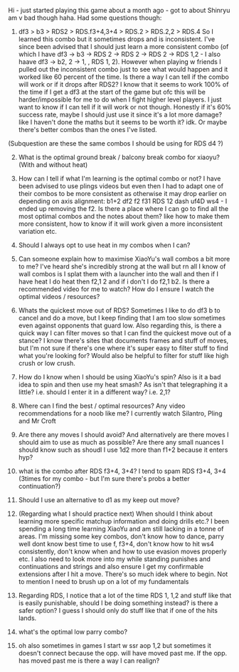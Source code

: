 Hi - just started playing this game about a month ago - got to about Shinryu am v bad though haha. Had some questions though:

1. df3 > b3 > RDS2 > RDS.f3+4,3+4 > RDS.2 > RDS.2,2 > RDS.4 So I learned this combo but it sometimes drops and is inconsistent. I've since been advised that I should just learn a more consistent combo (of which I have df3 -> b3 -> RDS 2 -> RDS 2 -> RDS 2 -> RDS 1,2 - I also haave df3 -> b2, 2 -> 1, , RDS 1, 2). However when playing w friends I pulled out the inconsistent combo just to see what would happen and it worked like 60 percent of the time. Is there a way I can tell if the combo will work or if it drops after RDS2? I know that it seems to work 100% of the time if I get a df3 at the start of the game but ofc this will be harder/impossible for me to do when I fight higher level players. I just want to know if I can tell if it will work or not though. Honestly if it's 60% success rate, maybe I should just use it since it's a lot more damage? like I haven't done the maths but it seems to be worth it? idk. Or maybe there's better combos than the ones I've listed.
    

(Subquestion are these the same combos I should be using for RDS d4 ?)

2. What is the optimal ground break / balcony break combo for xiaoyu? (With and without heat)

3. How can I tell if what I'm learning is the optimal combo or not? I have been advised to use plings videos but even then I had to adapt one of their combos to be more consistent as otherwise it may drop earlier on depending on axis alignment: b1+2 df2 f2 f31 RDS 12 dash uf4D ws4 - I ended up removing the f2. Is there a place where I can go to find all the most optimal combos and the notes about them? like how to make them more consistent, how to know if it will work given a more inconsistent variation etc.

4. Should I always opt to use heat in my combos when I can?

5. Can someone explain how to maximise XiaoYu's wall combos a bit more to me? I've heard she's incredibly strong at the wall but rn all I know of wall combos is I splat them with a launcher into the wall and then if I have heat I do heat then f2,1 2 and if i don't I do f2,1 b2. Is there a recommended video for me to watch? How do I ensure I watch the optimal videos / resources?

6. Whats the quickest move out of RDS? Sometimes I like to do df3 b to cancel and do a move, but I keep finding that I am too slow sometimes even against opponents that guard low. Also regarding this, is there a quick way I can filter moves so that I can find the quickest move out of a stance? I know there's sites that documents frames and stuff of moves, but I'm not sure if there's one where it's super easy to filter stuff to find what you're looking for? Would also be helpful to filter for stuff like high crush or low crush.

7. How do I know when I should be using XiaoYu's spin? Also is it a bad idea to spin and then use my heat smash? As isn't that telegraphing it a little? i.e. should I enter it in a different way? i.e. 2,1?

8. Where can I find the best / optimal resources? Any video recommendations for a noob like me? I currently watch Silantro, Pling and Mr Croft

9. Are there any moves I should avoid? And alternatively are there moves I should aim to use as much as possible? Are there any small nuances I should know such as shoudl I use 1d2 more than f1+2 because it enters hyp?

10. what is the combo after RDS f3+4, 3+4? I tend to spam RDS f3+4, 3+4 (3times for my combo - but I'm sure there's probs a better continuation?)

11. Should I use an alternative to d1 as my keep out move?

12. (Regarding what I should practice next) When should I think about learning more specific matchup information and doing drills etc.? I been spending a long time learning XiaoYu and am still lacking in a tonne of areas. I'm missing some key combos, don't know how to dance, parry well dont know best time to use f, f3+4, don't know how to hit ws4 consistently, don't know when and how to use evasion moves properly etc. I also need to look more into my while standing punishes and continuations and strings and also ensure I get my confirmable extensions after I hit a move. There's so much idek where to begin. Not to mention I need to brush up on a lot of my fundamentals

13. Regarding RDS, I notice that a lot of the time RDS 1, 1,2 and stuff like that is easily punishable, should I be doing something instead? is there a safer option? I guess I should only do stuff like that if one of the hits lands.

14. what's the optimal low parry combo?

15. oh also sometimes in games I start w ssr aop 1,2 but sometimes it doesn't connect because the opp. will have moved past me. If the opp. has moved past me is there a way I can realign?